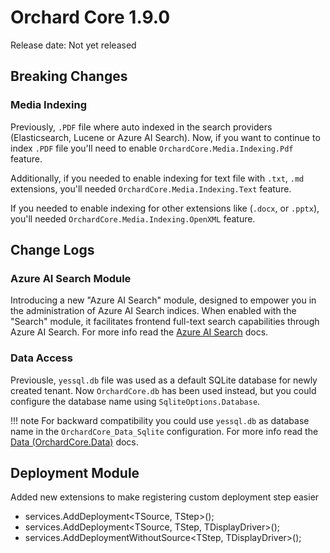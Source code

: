 # Orchard Core 1.9.0

Release date: Not yet released

## Breaking Changes

### Media Indexing

Previously, `.PDF` file where auto indexed in the search providers (Elasticsearch, Lucene or Azure AI Search). Now, if you want to continue to index `.PDF` file you'll need to enable `OrchardCore.Media.Indexing.Pdf` feature.

Additionally, if you needed to enable indexing for text file with `.txt`, `.md` extensions, you'll needed `OrchardCore.Media.Indexing.Text` feature.

If you needed to enable indexing for other extensions like (`.docx`, or `.pptx`), you'll needed `OrchardCore.Media.Indexing.OpenXML` feature.

## Change Logs

### Azure AI Search Module

Introducing a new "Azure AI Search" module, designed to empower you in the administration of Azure AI Search indices. When enabled with the "Search" module, it facilitates frontend full-text search capabilities through Azure AI Search. For more info read the [Azure AI Search](../reference/modules/AzureAISearch/README.md) docs.

### Data Access

Previousle, `yessql.db` file was used as a default SQLite database for newly created tenant. Now `OrchardCore.db` has been used instead, but you could configure the database name using `SqliteOptions.Database`.

!!! note
    For backward compatibility you could use `yessql.db` as database name in the `OrchardCore_Data_Sqlite` configuration. For more info read the [Data (OrchardCore.Data)](../reference/core/Data/README.md) docs.

## Deployment Module

Added new extensions to make registering custom deployment step easier

 - services.AddDeployment<TSource, TStep>();
 - services.AddDeployment<TSource, TStep, TDisplayDriver>();
 - services.AddDeploymentWithoutSource<TStep, TDisplayDriver>();

